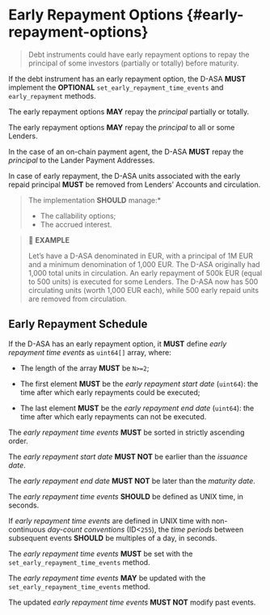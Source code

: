 # Early Repayment Options {#early-repayment-options}

> Debt instruments could have early repayment options to repay the principal of
> some investors (partially or totally) before maturity.

If the debt instrument has an early repayment option, the D-ASA **MUST** implement
the **OPTIONAL** `set_early_repayment_time_events` and `early_repayment` methods.

The early repayment options **MAY** repay the *principal* partially or totally.

The early repayment options **MAY** repay the *principal* to all or some Lenders.

In the case of an on-chain payment agent, the D-ASA **MUST** repay the *principal*
to the Lander Payment Addresses.

In case of early repayment, the D-ASA units associated with the early repaid principal
**MUST** be removed from Lenders’ Accounts and circulation.

> The implementation **SHOULD** manage:*
>
> - The callability options;
> - The accrued interest.

> 📎 **EXAMPLE**
>
> Let’s have a D-ASA denominated in EUR, with a principal of 1M EUR and a minimum
> denomination of 1,000 EUR. The D-ASA originally had 1,000 total units in circulation.
> An early repayment of 500k EUR (equal to 500 units) is executed for some Lenders.
> The D-ASA now has 500 circulating units (worth 1,000 EUR each), while 500 early
> repaid units are removed from circulation.

## Early Repayment Schedule

If the D-ASA has an early repayment option, it **MUST** define *early repayment
time events* as `uint64[]` array, where:

- The length of the array **MUST** be `N>=2`;

- The first element **MUST** be the *early repayment start date* (`uint64`): the
time after which early repayments could be executed;

- The last element **MUST** be the *early repayment end date* (`uint64`): the time
after which early repayments can not be executed.

The *early repayment time events* **MUST** be sorted in strictly ascending order.

The *early repayment start date* **MUST NOT** be earlier than the *issuance date*.

The *early repayment end date* **MUST NOT** be later than the *maturity date*.

The *early repayment time events* **SHOULD** be defined as UNIX time, in seconds.

If *early repayment time events* are defined in UNIX time with non-continuous *day-count
conventions* (ID<`255`), the *time periods* between subsequent events **SHOULD**
be multiples of a day, in seconds.

The *early repayment time events* **MUST** be set with the `set_early_repayment_time_events`
method.

The *early repayment time events* **MAY** be updated with the `set_early_repayment_time_events`
method.

The updated *early repayment time events* **MUST NOT** modify past events.

